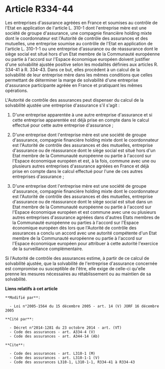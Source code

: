 # Article R334-44

Les entreprises d'assurance agréées en France et soumises au contrôle de l'Etat en application de l'article L. 310-1 dont
l'entreprise mère est une société de groupe d'assurance, une compagnie financière holding mixte dont le coordonnateur est
l'Autorité de contrôle des assurances et des mutuelles, une entreprise soumise au contrôle de l'Etat en application de
l'article L. 310-1-1 ou une entreprise d'assurance ou de réassurance dont le siège social est situé hors d'un Etat membre de
la Communauté européenne ou partie à l'accord sur l'Espace économique européen doivent justifier d'une solvabilité ajustée
positive selon les modalités définies aux articles R. 334-41 à R. 334-43. Dans ce but, elles procèdent à un calcul de la
solvabilité de leur entreprise mère dans les mêmes conditions que celles permettant de déterminer la marge de solvabilité
d'une entreprise d'assurance participante agréée en France et pratiquant les mêmes opérations.

L'Autorité de contrôle des assurances peut dispenser du calcul de la solvabilité ajustée une entreprise d'assurance s'il
s'agit :

1. D'une entreprise apparentée à une autre entreprise d'assurance et si cette entreprise apparentée est déjà prise en compte
dans le calcul effectué pour cette autre entreprise d'assurance ;

2. D'une entreprise dont l'entreprise mère est une société de groupe d'assurance, compagnie financière holding mixte dont le
coordonnateur est l'Autorité de contrôle des assurances et des mutuelles, entreprise d'assurance ou de réassurance dont le
siège social est situé hors d'un Etat membre de la Communauté européenne ou partie à l'accord sur l'Espace économique
européen et est, à la fois, commune avec une ou plusieurs autres entreprises d'assurance agréées en France et déjà prise en
compte dans le calcul effectué pour l'une de ces autres entreprises d'assurance ;

3. D'une entreprise dont l'entreprise mère est une société de groupe d'assurance, compagnie financière holding mixte dont le
coordonnateur est l'Autorité de contrôle des assurances et des mutuelles, entreprise d'assurance ou de réassurance dont le
siège social est situé dans un Etat membre de la Communauté européenne ou partie à l'accord sur l'Espace économique européen
et est commune avec une ou plusieurs autres entreprises d'assurance agréées dans d'autres Etats membres de la Communauté
européenne ou parties à l'accord sur l'Espace économique européen dès lors que l'Autorité de contrôle des assurances a conclu
un accord avec une autorité compétente d'un Etat membre de la Communauté européenne ou partie à l'accord sur l'Espace
économique européen pour attribuer à cette autorité l'exercice de la surveillance complémentaire.

Si l'Autorité de contrôle des assurances estime, à partir de ce calcul de solvabilité ajustée, que la solvabilité de
l'entreprise d'assurance concernée est compromise ou susceptible de l'être, elle exige de celle-ci qu'elle prenne les mesures
nécessaires au rétablissement ou au maintien de sa solvabilité.

**Liens relatifs à cet article**

	**Modifié par**:

	  - Loi n°2005-1564 du 15 décembre 2005 - art. 14 (V) JORF 16 décembre 2005

	**Cité par**:

	  - Décret n°2014-1281 du 23 octobre 2014 - art. (VT)
	  - Code des assurances - art. A334-4 (V)
	  - Code des assurances - art. A344-14 (Ab)

	**Cite**:

	  - Code des assurances - art. L310-1 (M)
	  - Code des assurances - art. L310-1-1 (V)
	  - Code des assurances L310-1, L310-1-1, R334-41 à R334-43
